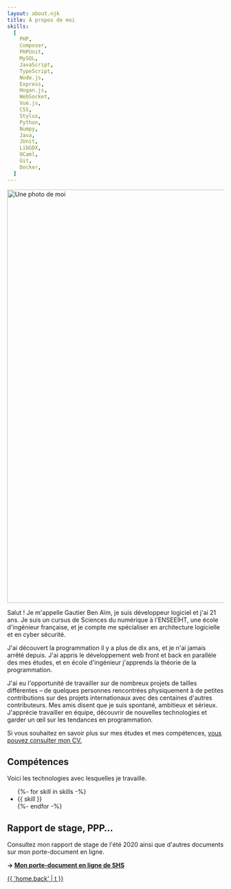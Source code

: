 ```yaml
---
layout: about.njk
title: À propos de moi
skills:
  [
    PHP,
    Composer,
    PHPUnit,
    MySQL,
    JavaScript,
    TypeScript,
    Node.js,
    Express,
    Hogan.js,
    WebSocket,
    Vue.js,
    CSS,
    Stylus,
    Python,
    Numpy,
    Java,
    JUnit,
    LibGDX,
    OCaml,
    Git,
    Docker,
  ]
---
```


<div class="illustrated-text">
<img src="url:~/resources/me.jpg?as=webp" width="960" height="960" alt="Une photo de moi" class="illustration">

Salut ! Je m'appelle Gautier Ben Aïm, je suis développeur logiciel et j'ai 21 ans.
Je suis un cursus de Sciences du numérique à l'ENSEEIHT, une école d'ingénieur française,
et je compte me spécialiser en architecture logicielle et en cyber sécurité.

J'ai découvert la programmation il y a plus de dix ans, et je n'ai jamais arrêté depuis.
J'ai appris le développement web front et back en parallèle des mes études,
et en école d'ingénieur j'apprends la théorie de la programmation.

J'ai eu l'opportunité de travailler sur de nombreux projets de tailles différentes – de quelques personnes
rencontrées physiquement à de petites contributions sur des projets internationaux avec des centaines
d'autres contributeurs. Mes amis disent que je suis spontané, ambitieux et sérieux. J'apprécie travailler en
équipe, découvrir de nouvelles technologies et garder un œil sur les tendances en programmation.

Si vous souhaitez en savoir plus sur mes études et mes compétences, [vous pouvez consulter mon CV.]({{'/about/resume/'|localizeurl}})

</div>

## Compétences

Voici les technologies avec lesquelles je travaille.

<ul class="tag-list">
  {%- for skill in skills -%}
    <li class="tag">
      <span class="span">{{ skill }}</span></li>
  {%- endfor -%}
</ul>

## Rapport de stage, PPP…

Consultez mon rapport de stage de l'été 2020 ainsi que d'autres documents sur mon porte-document en ligne.

**→ [Mon porte-document en ligne de SHS](https://drive.google.com/drive/folders/14SpPdu_O9YwVsRh2v4MxDKo7od1oXLzf)**

<a href="{{ '/' | localizeurl }}">{{ 'home.back' | t }}</a>

